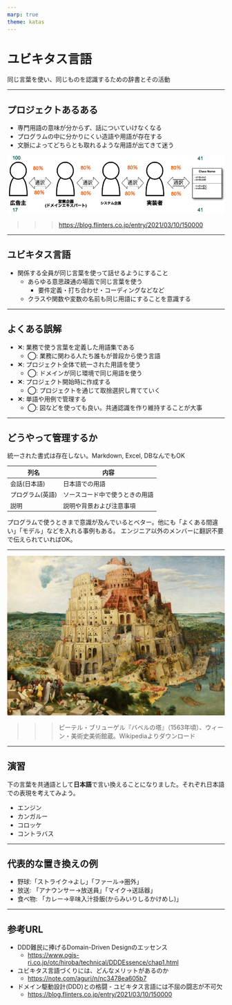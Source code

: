 ```yaml
---
marp: true
theme: katas
---
```

<!-- 
size: 16:9
paginate: true
-->
<!-- header: 勉強会#-->

# ユビキタス言語
同じ言葉を使い、同じものを認識するための辞書とその活動

<!-- 「ユビキタス」とは、いつでもどこでも存在するという遍在を表す言葉です。 ITにおいては、コンピューターやネットワークが遍在し、使いたいときに場所を選ばずに利用できることなどを表す用語としてユビキタスが使われている。
https://www.ntt.com/bizon/glossary/j-y/ubiquitous.html -->
<!-- 元はエリック・エヴァンスの書いた「ドメイン駆動設計」という本で出てきた用語。ドメイン駆動設計は、開発対象をドメインという同じ言葉が通じる範囲で区切って、設計やコミュニケーションから実装に至るまで同じ言葉を使って設計していく開発、というかモデリング手法 -->

---
## プロジェクトあるある

* 専門用語の意味が分からず、話についていけなくなる
* プログラムの中に分かりにくい造語や用語が存在する
* 文脈によってどちらとも取れるような用語が出てきて迷う

![center 65%](assets/19-ubiquitous.png)

>>> https://blog.flinters.co.jp/entry/2021/03/10/150000

<!-- これはつまりそれぞれの人やドキュメント・ソースコードが別の言葉を話しているのと同義 -->

---
## ユビキタス言語

* 関係する全員が同じ言葉を使って話せるようにすること
    * あらゆる意思疎通の場面で同じ言葉を使う
        * 要件定義・打ち合わせ・コーディングなどなど
    * クラスや関数や変数の名前も同じ用語にすることを意識する

---

## よくある誤解

* **✕**: 業務で使う言葉を定義した用語集である
    * **◯**: 業務に関わる人たち誰もが普段から使う言語
* **✕**: プロジェクト全体で統一された用語を使う
    * **◯**: ドメインが同じ環境で同じ用語を使う
* **✕**: プロジェクト開始時に作成する
    * **◯**: プロジェクトを通じて取捨選択し育てていく
* **✕**: 単語や用例で管理する
    * **◯**: 図などを使っても良い。共通認識を作り維持することが大事

<!-- 「いつでもどこでも誰もが」と「使う」という2つの観点がポイント。使わなければ意味がない。 -->

<!-- そもそも「言語」と言っているのがポイント。 -->
<!-- ユビキタス用語集と呼んでいないのに注意 -->
<!-- ユビキタス自体がどこにでもあるという意味を持っているように、開発のあらゆる場面で使うからこそ効果が出るという話 -->
<!-- 新しい言葉をみんなで作り出しても良い -->
---

## どうやって管理するか

統一された書式は存在しない。Markdown, Excel, DBなんでもOK

|列名|内容|
|---|---|
|会話(日本語)|日本語での用語|
|プログラム(英語)|ソースコード中で使うときの用語|
|説明|説明や背景および注意事項|

プログラムで使うときまで意識が及んでいるとベター。他にも「よくある間違い」「モデル」などを入れる事例もある。
エンジニア以外のメンバーに翻訳不要で伝えられていればOK。

---

![](assets/17-tower_of_babel.jpg)

>>> ピーテル・ブリューゲル『バベルの塔』（1563年頃）、ウィーン・美術史美術館蔵。Wikipediaよりダウンロード
<!-- 
天にも届く神の領域まで手を伸ばす塔を建設しようとしたが、神によって阻まれ失敗してしまった。空想的で実現不可能な計画を「バベルの塔」と揶揄することがある。
神がこの建設を阻止した方法はなんだったか。それは「言語」だった。共通の言語の下で建設を進めていた中、神はそれぞれが異なる言語を話すようにした。これによって現場は混乱し、塔の建設を止め、世界各地に散ってしまった。
名前を付け、共通の認識とすることがいかに大事か、という話。 -->

<!-- * ユビキタス言語とバベルの塔 -->

<!-- ソクラテスは文字を使うのを禁じていた。対話を重視していたことから、文字を使うと記憶が破壊されると。流行り始めた書き言葉が「なんだそんなもの」と嫌いだったみたい。老害ですね。 -->
<!-- エピソードとして、演説を暗唱している青年がカンニングペーパーをチラッと見てるのをソクラテスが目撃して、「なんで文字なんか使ってるんだお前！」と激怒したらしい。カンニングしたことを怒るのではなく -->

<!-- ちなみにこのソクラテス、醜男だったことで知られています。弟子のプラトンに「我が師ソクラテスは世界で１番醜い。しかし１番賢い」と言われていたそうです。完全に舐められてます -->
<!-- 名言に「太ったブタであるよりも痩せたソクラテスであれ」。実際のソクラテスの風貌は背が低く、頭髪は禿げ上がり、丸々と太ったブタのようだったらしいが、後の世の人にもひどい言われよう -->

<!-- ソクラテスの妻が世界三大悪妻というのも。 -->

---

## 演習

下の言葉を共通語として**日本語**で言い換えることになりました。それぞれ日本語での表現を考えてみよう。

* エンジン
* カンガルー
* コロッケ
* コントラバス

<!-- 解答を見せる際のコメント： -->
<!-- 太平洋戦争前後のおり、アメリカやイギリスとの対立が深まる中で英語を敵性語とみなし「言動が軽々しく浮わついている(軽佻浮薄(けいちょうふはく))」といって排除する行動が高まった。政府の統制によるものだけでなく、民間団体や町内会からも発生していたというバカみたいなことをやってたわけで。今日の問題はその中で登場した置き換えを例に挙げてます -->

---

## 代表的な置き換えの例

* 野球:「ストライク→よし」「ファール→圏外」
* 放送: 「アナウンサー→放送員」「マイク→送話器」
* 食べ物: 「カレー→辛味入汁掛飯(からみいりしるかけめし)」

---

## 参考URL

* DDD難民に捧げるDomain-Driven Designのエッセンス
    * https://www.ogis-ri.co.jp/otc/hiroba/technical/DDDEssence/chap1.html
* ユビキタス言語づくりには、どんなメリットがあるのか
    * https://note.com/aguri/n/nc3478ea605b7
* ドメイン駆動設計(DDD)との格闘 - ユビキタス言語には不屈の闘志が不可欠
    * https://blog.flinters.co.jp/entry/2021/03/10/150000